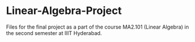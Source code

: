 # Linear-Algebra-Project
Files for the final project as a part of the course MA2.101 (Linear Algebra) in the second semester at IIIT Hyderabad.
